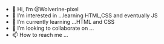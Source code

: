 - 👋 Hi, I’m @Wolverine-pixel
- 👀 I’m interested in ...learning HTML,CSS and eventually JS
- 🌱 I’m currently learning ...HTML and CSS
- 💞️ I’m looking to collaborate on ...
- 📫 How to reach me ...

<!---
Wolverine-pixel/Wolverine-pixel is a ✨ special ✨ repository because its `README.md` (this file) appears on your GitHub profile.
You can click the Preview link to take a look at your changes.
--->
